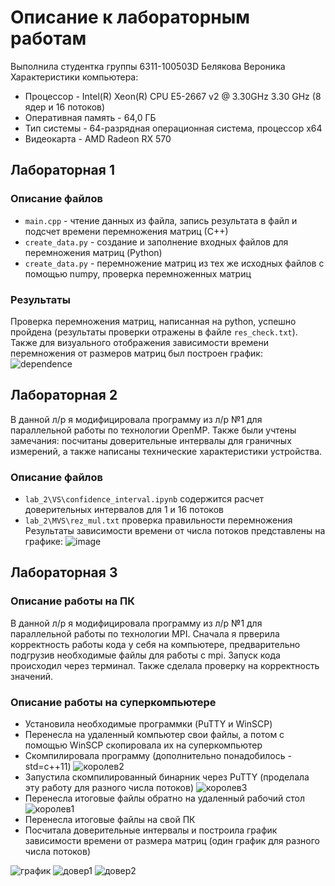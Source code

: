 # Описание к лабораторным работам
Выполнила студентка группы 6311-100503D Белякова Вероника
Характеристики компьютера:
* Процессор -  Intel(R) Xeon(R) CPU E5-2667 v2 @ 3.30GHz   3.30 GHz (8 ядер и 16 потоков)
* Оперативная память - 64,0 ГБ 
* Тип системы - 64-разрядная операционная система, процессор x64
* Видеокарта - AMD Radeon RX 570

## Лабораторная 1
### Описание файлов
* `main.cpp` - чтение данных из файла, запись результата в файл и подсчет времени перемножения матриц (С++)
* `create_data.py` - создание и заполнение входных файлов для перемножения матриц (Python)
* `create_data.py` - перемножение матриц из тех же исходных файлов с помощью numpy, проверка перемноженных матриц
### Результаты
Проверка перемножения матриц, написанная на python, успешно пройдена (результаты проверки отражены в файле `res_check.txt`).
Также для визуального отображения зависимости времени перемножения от размеров матриц был построен график:
![dependence](https://github.com/Cat-sandwich/parallel-programming-1/assets/113890061/d0a370ba-58ce-48b5-ac21-07824d9dfd00)

## Лабораторная 2
В данной л/р я модифицировала программу из л/р №1 для параллельной работы по технологии OpenMP. 
Также были учтены замечания: посчитаны доверительные интервалы для граничных измерений, а также написаны технические характеристики устройства.
### Описание файлов
* `lab_2\VS\confidence_interval.ipynb` содержится расчет доверительных интервалов для 1 и 16 потоков
* `lab_2\MVS\rez_mul.txt` проверка правильности перемножения
Результаты зависимости времени от числа потоков представлены на графике:
![image](https://github.com/Cat-sandwich/parallel-programming-1/assets/113890061/b4ad1a1f-5fca-4d39-99c0-a1995641bcb1)

## Лабораторная 3
### Описание работы на ПК
В данной л/р я модифицировала программу из л/р №1 для параллельной работы по технологии MPI. Сначала я прверила корректность работы кода у себя на компьютере, предварительно подгрузив необходимые файлы для работы с mpi. Запуск кода происходил через терминал. Также сделала проверку на корректность значений.
### Описание работы на суперкомпьютере
* Установила необходимые программки (PuTTY и WinSCP)
* Перенесла на удаленный компьютер свои файлы, а потом с помощью WinSCP скопировала их на суперкомпьютер
* Скомпилировала программу (дополнительно понадобилось -std=c++11)
![королев2](https://github.com/Cat-sandwich/parallel-programming-1/assets/113890061/e507c067-02dd-48df-816e-956371eb4bcb)
* Запустила скомпилированный бинарник через PuTTY (проделала эту работу для разного числа потоков)
![королев3](https://github.com/Cat-sandwich/parallel-programming-1/assets/113890061/200b98fe-46fb-42f6-bc8a-1b0e0d2933d1)
* Перенесла итоговые файлы обратно на удаленный рабочий стол
![королев1](https://github.com/Cat-sandwich/parallel-programming-1/assets/113890061/5cdd4ece-e03e-4d99-ba3c-d52863c4b7bf)
* Перенесла итоговые файлы на свой ПК
* Посчитала доверительные интервалы и построила график зависимости времени от размера матриц (один график для разного числа потоков)
  
![график](https://github.com/Cat-sandwich/parallel-programming-1/assets/113890061/a132847e-2a92-4dbb-a8fb-690e5dc72d30)
![довер1](https://github.com/Cat-sandwich/parallel-programming-1/assets/113890061/d83fd2e8-4337-4a63-9096-ca094dae4931)
![довер2](https://github.com/Cat-sandwich/parallel-programming-1/assets/113890061/1b8bbcdb-c177-468f-a716-61de227fa6fa)




